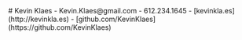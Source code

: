 <div class='row' id='contact'>
# Kevin Klaes
- Kevin.Klaes@gmail.com
- 612.234.1645
- [kevinkla.es](http://kevinkla.es)
- [github.com/KevinKlaes](https://github.com/KevinKlaes)
</div><!-- #contact.row -->
